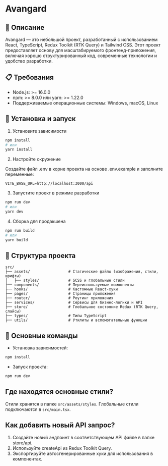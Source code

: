 
# Avangard

## 📝 Описание

Avangard — это небольшой проект, разработанный с использованием React, TypeScript, Redux Toolkit (RTK Query) и Tailwind CSS. Этот проект предоставляет основу для масштабируемого фронтенд-приложения, включая хорошо структурированный код, современные технологии и удобство разработки.

## 📋 Требования

- Node.js: >= 16.0.0
- npm: >= 8.0.0 или yarn: >= 1.22.0
- Поддерживаемые операционные системы: Windows, macOS, Linux

## 🚀 Установка и запуск

1. Установите зависимости

```bash
npm install
# или
yarn install
```

2. Настройте окружение

Создайте файл .env в корне проекта на основе .env.example и заполните переменные:

```env
VITE_BASE_URL=http://localhost:3000/api
```

3. Запустите проект в режиме разработки

```bash
npm run dev
# или
yarn dev
```

4. Сборка для продакшена

```bash
npm run build
# или
yarn build
```

## 📂 Структура проекта

```plaintext
src/
├── assets/                 # Статические файлы (изображения, стили, шрифты)
│   ├── styles/             # SCSS и глобальные стили
├── components/             # Переиспользуемые компоненты
├── hooks/                  # Кастомные React-хуки
├── pages/                  # Страницы приложения
├── router/                 # Роутинг приложения
├── services/               # Сервисы для бизнес-логики и API
├── store/                  # Глобальное состояние Redux (RTK Query, слайсы)
├── types/                  # Типы TypeScript
├── utils/                  # Утилиты и вспомогательные функции
```

## 📄 Основные команды

- Установка зависимостей:

```bash
npm install
```

- Запуск проекта:

```bash
npm run dev
```

## Где находятся основные стили?

Стили хранятся в папке `src/assets/styles`. Глобальные стили подключаются в `src/main.tsx`.

## Как добавить новый API запрос?

1. Создайте новый эндпоинт в соответствующем API файле в папке store/api.
2. Используйте createApi из Redux Toolkit Query.
3. Экспортируйте автосгенерированные хуки для использования в компонентах.
